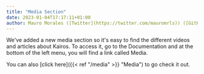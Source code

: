 ```yaml
---
title: "Media Section"
date: 2023-01-04T17:17:11+01:00
author: Mauro Morales ([Twitter](https://twitter.com/mauromrls)) ([GitHub](https://github.com/mauromorales))
---
```


We've added a new media section so it's easy to find the different videos and articles about Kairos. To access it, go to the Documentation and at the bottom of the left menu, you will find a link called Media.

You can also [click here]({{< ref "/media" >}} "Media") to go check it out.
